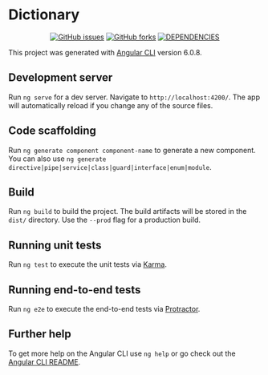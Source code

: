# Dictionary
<p align="center">
  <a href="https://github.com/vivek1996/dictionary-app/issues"><img src="https://img.shields.io/github/issues/vivek1996/dictionary-app.svg?style=flat-square" alt="GitHub issues"></a>
  <a href="https://github.com/vivek1996/dictionary-app/network"><img src="https://img.shields.io/github/forks/vivek1996/dictionary-app.svg?style=flat-square" alt="GitHub forks"></a>
    <a href="https://david-dm.org/vivek1996/dictionary-app"><img src="https://david-dm.org/vivek1996/dictionary-app.svg" alt="DEPENDENCIES"></a>
</p>

This project was generated with [Angular CLI](https://github.com/angular/angular-cli) version 6.0.8.

## Development server

Run `ng serve` for a dev server. Navigate to `http://localhost:4200/`. The app will automatically reload if you change any of the source files.

## Code scaffolding

Run `ng generate component component-name` to generate a new component. You can also use `ng generate directive|pipe|service|class|guard|interface|enum|module`.

## Build

Run `ng build` to build the project. The build artifacts will be stored in the `dist/` directory. Use the `--prod` flag for a production build.

## Running unit tests

Run `ng test` to execute the unit tests via [Karma](https://karma-runner.github.io).

## Running end-to-end tests

Run `ng e2e` to execute the end-to-end tests via [Protractor](http://www.protractortest.org/).

## Further help

To get more help on the Angular CLI use `ng help` or go check out the [Angular CLI README](https://github.com/angular/angular-cli/blob/master/README.md).
